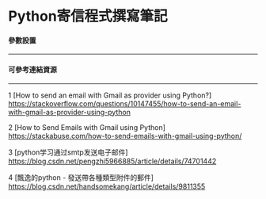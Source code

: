 # Python寄信程式撰寫筆記

#### 參數設置
---


<p><p>

#### 可參考連結資源
---

1 [How to send an email with Gmail as provider using Python?]<br/>
  <https://stackoverflow.com/questions/10147455/how-to-send-an-email-with-gmail-as-provider-using-python>

2 [How to Send Emails with Gmail using Python]<br/>
  <https://stackabuse.com/how-to-send-emails-with-gmail-using-python/>

3 [python学习通过smtp发送电子邮件]<br/>
  <https://blog.csdn.net/pengzhi5966885/article/details/74701442>

4 [飄逸的python - 發送帶各種類型附件的郵件]<br/>
  <https://blog.csdn.net/handsomekang/article/details/9811355>
